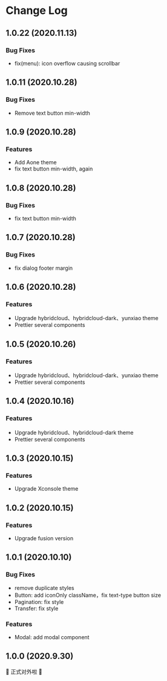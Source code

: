 # Change Log

## 1.0.22 (2020.11.13)
### Bug Fixes
- fix(menu): icon overflow causing scrollbar

## 1.0.11 (2020.10.28)
### Bug Fixes
- Remove text button min-width

## 1.0.9 (2020.10.28)
### Features
- Add Aone theme
- fix text button min-width, again

## 1.0.8 (2020.10.28)
### Bug Fixes
- fix text button min-width

## 1.0.7 (2020.10.28)
### Bug Fixes
- fix dialog footer margin

## 1.0.6 (2020.10.28)
### Features
- Upgrade hybridcloud、hybridcloud-dark、yunxiao theme
- Prettier several components

## 1.0.5 (2020.10.26)
### Features
- Upgrade hybridcloud、hybridcloud-dark、yunxiao theme
- Prettier several components

## 1.0.4 (2020.10.16)
### Features
- Upgrade hybridcloud、hybridcloud-dark theme
- Prettier several components

## 1.0.3 (2020.10.15)
### Features
- Upgrade Xconsole theme

## 1.0.2 (2020.10.15)
### Features
- Upgrade fusion version

## 1.0.1 (2020.10.10)
### Bug Fixes
- remove duplicate styles
- Button: add iconOnly className，fix text-type button size
- Pagination: fix style
- Transfer: fix style

### Features
- Modal: add modal component

## 1.0.0 (2020.9.30)
🎉 正式对外啦 🎉